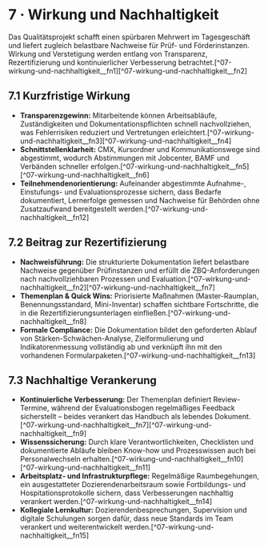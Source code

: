 # 7 · Wirkung und Nachhaltigkeit

Das Qualitätsprojekt schafft einen spürbaren Mehrwert im Tagesgeschäft und liefert zugleich belastbare Nachweise für Prüf- und Förderinstanzen. Wirkung und Verstetigung werden entlang von Transparenz, Rezertifizierung und kontinuierlicher Verbesserung betrachtet.[^07-wirkung-und-nachhaltigkeit__fn1][^07-wirkung-und-nachhaltigkeit__fn2]

## 7.1 Kurzfristige Wirkung

- **Transparenzgewinn:** Mitarbeitende können Arbeitsabläufe, Zuständigkeiten und Dokumentationspflichten schnell nachvollziehen, was Fehlerrisiken reduziert und Vertretungen erleichtert.[^07-wirkung-und-nachhaltigkeit__fn3][^07-wirkung-und-nachhaltigkeit__fn4]
- **Schnittstellenklarheit:** CMX, Kursordner und Kommunikationswege sind abgestimmt, wodurch Abstimmungen mit Jobcenter, BAMF und Verbänden schneller erfolgen.[^07-wirkung-und-nachhaltigkeit__fn5][^07-wirkung-und-nachhaltigkeit__fn6]
- **Teilnehmendenorientierung:** Aufeinander abgestimmte Aufnahme-, Einstufungs- und Evaluationsprozesse sichern, dass Bedarfe dokumentiert, Lernerfolge gemessen und Nachweise für Behörden ohne Zusatzaufwand bereitgestellt werden.[^07-wirkung-und-nachhaltigkeit__fn12]

## 7.2 Beitrag zur Rezertifizierung

- **Nachweisführung:** Die strukturierte Dokumentation liefert belastbare Nachweise gegenüber Prüfinstanzen und erfüllt die ZBQ-Anforderungen nach nachvollziehbaren Prozessen und Evaluation.[^07-wirkung-und-nachhaltigkeit__fn2][^07-wirkung-und-nachhaltigkeit__fn7]
- **Themenplan & Quick Wins:** Priorisierte Maßnahmen (Master-Raumplan, Benennungsstandard, Mini-Inventar) schaffen sichtbare Fortschritte, die in die Rezertifizierungsunterlagen einfließen.[^07-wirkung-und-nachhaltigkeit__fn8]
- **Formale Compliance:** Die Dokumentation bildet den geforderten Ablauf von Stärken-Schwächen-Analyse, Zielformulierung und Indikatorenmessung vollständig ab und verknüpft ihn mit den vorhandenen Formularpaketen.[^07-wirkung-und-nachhaltigkeit__fn13]

## 7.3 Nachhaltige Verankerung

- **Kontinuierliche Verbesserung:** Der Themenplan definiert Review-Termine, während der Evaluationsbogen regelmäßiges Feedback sicherstellt – beides verankert das Handbuch als lebendes Dokument.[^07-wirkung-und-nachhaltigkeit__fn7][^07-wirkung-und-nachhaltigkeit__fn9]
- **Wissenssicherung:** Durch klare Verantwortlichkeiten, Checklisten und dokumentierte Abläufe bleiben Know-how und Prozesswissen auch bei Personalwechseln erhalten.[^07-wirkung-und-nachhaltigkeit__fn10][^07-wirkung-und-nachhaltigkeit__fn11]
- **Arbeitsplatz- und Infrastrukturpflege:** Regelmäßige Raumbegehungen, ein ausgestatteter Dozierendenarbeitsraum sowie Fortbildungs- und Hospitationsprotokolle sichern, dass Verbesserungen nachhaltig verankert werden.[^07-wirkung-und-nachhaltigkeit__fn14]
- **Kollegiale Lernkultur:** Dozierendenbesprechungen, Supervision und digitale Schulungen sorgen dafür, dass neue Standards im Team verankert und weiterentwickelt werden.[^07-wirkung-und-nachhaltigkeit__fn15]
